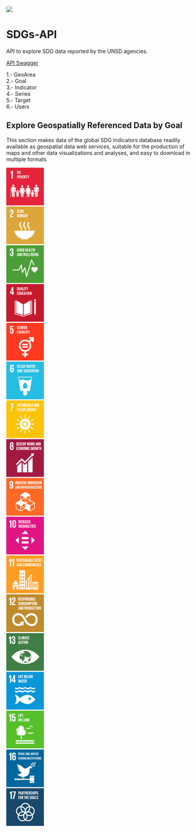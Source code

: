 <img src="https://ago-item-storage.s3.us-east-1.amazonaws.com/0da7e274ca5c4bf2b54629603cb99a99/Banner-graphic.png?X-Amz-Security-Token=IQoJb3JpZ2luX2VjEDgaCXVzLWVhc3QtMSJHMEUCID0iUMlBjLk4lnAsL2VkCuPEKSVWXJ2sUaJJP1%2FOkLTqAiEAjjwO0pq29xpI1VJWCTN3FfJHO48HiMLOMrC3rUj%2FLf0qvQMI8P%2F%2F%2F%2F%2F%2F%2F%2F%2F%2FARAAGgw2MDQ3NTgxMDI2NjUiDFTc4AmDpGq%2BfInFQyqRAzso6R46HarLN%2B6yyKJFMRzjUGDWV6gnhwjUu6wfND0XgPasshJ2LVmRffhpi8XAQGr%2Bq%2BaygKEIZ7gvSEJLPZbigzD2jfe7sk0Uwxa%2FDXL%2BI9W13TXNBSCt6WIpGqsPzA0tykQ7Jzikk7p3%2BCHvq40bu3lLWCX2Fm4G6Wy2V%2BWZl2Q%2FZNSRdkVTwfveP%2FRi55haf56jWI6T4n2%2FSLcfBOlUye7CRJRE0Qn2hmiETMnL53tb999Qp9d7jIe%2BeoY6vVpbeeurUS%2BsXzgU%2BLkCtgWuxcX2uGvqUoAYb9D2qEANQrFwv2fsUi%2FTm0YKuefISHIX8f58D4W%2BV%2Fkq02XNsfjpkH3Sf3HtqylYV0NxwUAAMElM2U%2FPyzsjpfQ2K7tSVGh5MJdMH6aWtUCxMDxClNN0rYiukoiKyk5%2FFkTdRJa9J11ydlXp8Tuzgq0Va%2F3VQzM3ZV3n%2B%2BbGfzdeR4JEvmQQKprZDuHwrRdyN%2FsK6a1GPRyBh57XuWNRiN5RtpEGUjoXiSgkYY6BVVsOg74CLiS8MNOAgfkFOusBFSnlg1V78XEtqKAeGpWTCUTwReU8zxZBZi8EHmq9lI9iVbUVjSNbiZIuRu6CKWTVZWAcZmQHZAaZaxWQQFRWQ9fG1quSKryaTJfggpMSOb7aX8UwOsHEZ9FpyWO%2FDHcAICSV%2Bm28fN7y%2B91WbA3qFeDFzV70Luz7HB6JIgL9b1cCrJzxKRiaBH7Yo0Pjj%2BuHX0UdMzWUVXqeGXxTFIbhUujJRh1LQ5yQqfqhQyIJNv9IDsHkf9nq5JIqBcDrvcWfzbxRaRz7RDK6DfO0kc%2FJaHzQdqvc2aghEBMiLCv1FogbvIWXUCP1bhfCAQ%3D%3D&X-Amz-Algorithm=AWS4-HMAC-SHA256&X-Amz-Date=20200728T161338Z&X-Amz-SignedHeaders=host&X-Amz-Expires=300&X-Amz-Credential=ASIAYZTTEKKEYRTLMFBT%2F20200728%2Fus-east-1%2Fs3%2Faws4_request&X-Amz-Signature=74d56f542aa03cc31cf2b4bbb3fbc0804ae4ad67374a68ac044ef252d1a8c00e">

# SDGs-API
API to explore SDG data reported by the UNSD agencies. </br>

<a href="https://unstats.un.org/SDGAPI/swagger/">API Swagger</a>

1.- GeoArea <br>
2.- Goal <br>
3.- Indicator<br>
4.- Series <br>
5.- Target <br>
6.- Users <br>

<section style="background-color:transparent;" id="ember84" class="layout-section ember-view"><div class="container  ">
    <div id="ember86" class="bs-row row ember-view">  <div id="ember88" class="col-sm-12 ember-view">  <div id="ember89" class="markdown-card ember-view">  

<div class="container-fluid" id="catalog">
<h1 class="sdg-section-title">Explore Geospatially Referenced Data by Goal</h1>
<p class="sdg-section-sub-text text-center">This section makes data of the global SDG Indicators database readily available as geospatial data web services, suitable for the production of maps and other data visualizations and analyses, and easy to download in multiple formats 
</p>
</div>

<div class="container sdg-thumbs">
    <div class="container">
      <div class="row">
        <div class="col-lg-2 col-md-3 col-sm-4 col-xs-6 hvr-grow">
          <a data-pjax="true" href="/datasets?group_ids=66d8595b381440afb5e320a9265c3fe1">
            <img src="https://raw.githubusercontent.com/UNStats/FIS4SDGs/master/globalResources/sdgIcons1000x1000/TGG_Icon_Color_01.png" height=100px width=100px class="thumbnail sdg-thumb">
          </a>
        </div>
        <div class="col-lg-2 col-md-3 col-sm-4 col-xs-6 hvr-grow">
          <a data-pjax="true" href="/datasets?group_ids=065896a584ca4ceb920fbdd3892bee05">
            <img src="https://raw.githubusercontent.com/UNStats/FIS4SDGs/master/globalResources/sdgIcons1000x1000/TGG_Icon_Color_02.png" height=100px width=100px class="thumbnail sdg-thumb">
          </a>
        </div>
        <div class="col-lg-2 col-md-3 col-sm-4 col-xs-6 hvr-grow">
          <a data-pjax="true" href="/datasets?group_ids=a5552356ddd04e6fb05905bf931e9e54">
            <img src="https://raw.githubusercontent.com/UNStats/FIS4SDGs/master/globalResources/sdgIcons1000x1000/TGG_Icon_Color_03.png" height=100px width=100px class="thumbnail sdg-thumb">
          </a>
        </div>
        <div class="col-lg-2 col-md-3 col-sm-4 col-xs-6 hvr-grow">
          <a data-pjax="true" href="/datasets?group_ids=c15ae34432ee46b49e3533668ae63d79">
            <img src="https://raw.githubusercontent.com/UNStats/FIS4SDGs/master/globalResources/sdgIcons1000x1000/TGG_Icon_Color_04.png" height=100px width=100px class="thumbnail sdg-thumb">
         </a>
        </div>
        <div class="col-lg-2 col-md-3 col-sm-4 col-xs-6 hvr-grow">
          <a data-pjax="true" href="/datasets?group_ids=25e04240b93f498e96427bd633b98dbc">
            <img src="https://raw.githubusercontent.com/UNStats/FIS4SDGs/master/globalResources/sdgIcons1000x1000/TGG_Icon_Color_05.png" height=100px width=100px class="thumbnail sdg-thumb">
         </a>
        </div>
        <div class="col-lg-2 col-md-3 col-sm-4 col-xs-6 hvr-grow">
          <a data-pjax="true" href="/datasets?group_ids=e03793e08ed849be8e8b3abebf7ec983">
            <img src="https://raw.githubusercontent.com/UNStats/FIS4SDGs/master/globalResources/sdgIcons1000x1000/TGG_Icon_Color_06.png" height=100px width=100px class="thumbnail sdg-thumb">
         </a>
        </div>
        <div class="col-lg-2 col-md-3 col-sm-4 col-xs-6 hvr-grow">
          <a data-pjax="true" href="/datasets?group_ids=c7e2215476e14a1a84e6990934275048">
            <img src="https://raw.githubusercontent.com/UNStats/FIS4SDGs/master/globalResources/sdgIcons1000x1000/TGG_Icon_Color_07.png" height=100px width=100px class="thumbnail sdg-thumb">
         </a>
        </div>
        <div class="col-lg-2 col-md-3 col-sm-4 col-xs-6 hvr-grow">
          <a data-pjax="true" href="/datasets?group_ids=1c8f53673a514f83bf932b1f8a1e9ec5">
            <img src="https://raw.githubusercontent.com/UNStats/FIS4SDGs/master/globalResources/sdgIcons1000x1000/TGG_Icon_Color_08.png" height=100px width=100px class="thumbnail sdg-thumb">
         </a>
        </div>
        <div class="col-lg-2 col-md-3 col-sm-4 col-xs-6 hvr-grow">
          <a data-pjax="true" href="/datasets?group_ids=688e20ebffb74d43b40ffbf297e3cf72">
            <img src="https://raw.githubusercontent.com/UNStats/FIS4SDGs/master/globalResources/sdgIcons1000x1000/TGG_Icon_Color_09.png" height=100px width=100px class="thumbnail sdg-thumb">
         </a>
        </div>
        <div class="col-lg-2 col-md-3 col-sm-4 col-xs-6 hvr-grow">
          <a data-pjax="true" href="/datasets?group_ids=2b3548cac5bf4cd2941d41751b45e992">
            <img src="https://raw.githubusercontent.com/UNStats/FIS4SDGs/master/globalResources/sdgIcons1000x1000/TGG_Icon_Color_10.png" height=100px width=100px class="thumbnail sdg-thumb">
         </a>
        </div>
        <div class="col-lg-2 col-md-3 col-sm-4 col-xs-6 hvr-grow">
          <a data-pjax="true" href="/datasets?group_ids=2455ce9284e5452a855576aad64e5a75">
            <img src="https://raw.githubusercontent.com/UNStats/FIS4SDGs/master/globalResources/sdgIcons1000x1000/TGG_Icon_Color_11.png" height=100px width=100px class="thumbnail sdg-thumb">
         </a>
        </div>
        <div class="col-lg-2 col-md-3 col-sm-4 col-xs-6 hvr-grow">
          <a data-pjax="true" href="/datasets?group_ids=713a738b9851495aba305483fba820ca">
            <img src="https://raw.githubusercontent.com/UNStats/FIS4SDGs/master/globalResources/sdgIcons1000x1000/TGG_Icon_Color_12.png" height=100px width=100px class="thumbnail sdg-thumb">
         </a>
        </div>
        <div class="col-lg-2 col-md-3 col-sm-4 col-xs-6 hvr-grow">
          <a data-pjax="true" href="/datasets?group_ids=a334f601cbce43e4b47b0de8aa1a5b38">
            <img src="https://raw.githubusercontent.com/UNStats/FIS4SDGs/master/globalResources/sdgIcons1000x1000/TGG_Icon_Color_13.png" height=100px width=100px class="thumbnail sdg-thumb">
         </a>
        </div>
        <div class="col-lg-2 col-md-3 col-sm-4 col-xs-6 hvr-grow">
          <a data-pjax="true" href="/datasets?group_ids=b3cc3fd1f58e46df8aaaa9616186f7c7">
            <img src="https://raw.githubusercontent.com/UNStats/FIS4SDGs/master/globalResources/sdgIcons1000x1000/TGG_Icon_Color_14.png" height=100px width=100px class="thumbnail sdg-thumb">
         </a>
        </div>
        <div class="col-lg-2 col-md-3 col-sm-4 col-xs-6 hvr-grow">
          <a data-pjax="true" href="/datasets?group_ids=157221a102d3405eb15430aff5204ad8">
            <img src="https://raw.githubusercontent.com/UNStats/FIS4SDGs/master/globalResources/sdgIcons1000x1000/TGG_Icon_Color_15.png" height=100px width=100px class="thumbnail sdg-thumb">
         </a>
        </div>
        <div class="col-lg-2 col-md-3 col-sm-4 col-xs-6 hvr-grow">
          <a data-pjax="true" href="/datasets?group_ids=4452219ecc1c4573a4384b6b05a9b5b5">
            <img src="https://raw.githubusercontent.com/UNStats/FIS4SDGs/master/globalResources/sdgIcons1000x1000/TGG_Icon_Color_16.png" height=100px width=100px class="thumbnail sdg-thumb">
         </a>
        </div>
        <div class="col-lg-2 col-md-3 col-sm-4 col-xs-6 hvr-grow">
          <a data-pjax="true" href="/datasets?group_ids=dd0676a1809b40309c1302e9ba64bd89">
            <img src="https://raw.githubusercontent.com/UNStats/FIS4SDGs/master/globalResources/sdgIcons1000x1000/TGG_Icon_Color_17.png" height=100px width=100px class="thumbnail sdg-thumb">
         </a>
        </div>
      </div>
    </div>
  </div>
</div>
</div>
</div>
</div>
</section>
